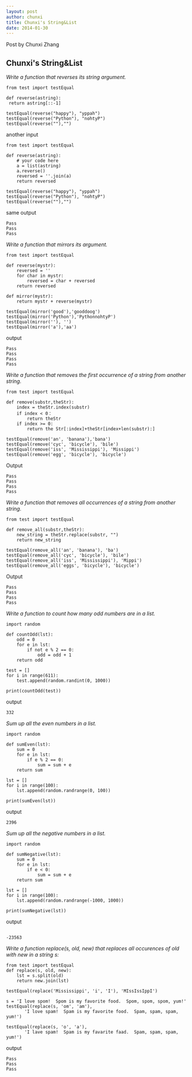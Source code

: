```yaml
---
layout: post
author: chunxi
title: Chunxi's String&List
date: 2014-01-30
---
```


Post by Chunxi Zhang

## Chunxi's String&List

*Write a function that reverses its string argument.*

 
```
from test import testEqual

def reverse(astring):
 return astring[::-1]

testEqual(reverse("happy"), "yppah")
testEqual(reverse("Python"), "nohtyP")
testEqual(reverse(""),"")
```

another input

```
from test import testEqual

def reverse(astring):
    # your code here
    a = list(astring)
    a.reverse()
    reversed = ''.join(a)
    return reversed

testEqual(reverse("happy"), "yppah")
testEqual(reverse("Python"), "nohtyP")
testEqual(reverse(""),"")
```
same output
```
Pass
Pass
Pass
```
*Write a function that mirrors its argument.*

```
from test import testEqual

def reverse(mystr):
    reversed = ''
    for char in mystr:
        reversed = char + reversed
    return reversed

def mirror(mystr):
    return mystr + reverse(mystr)

testEqual(mirror('good'),'gooddoog')
testEqual(mirror('Python'),'PythonnohtyP')
testEqual(mirror(''), '')
testEqual(mirror('a'),'aa')
```
output
```
Pass
Pass
Pass
Pass
```
*Write a function that removes the first occurrence of a string from another string.*

```
from test import testEqual

def remove(substr,theStr):
    index = theStr.index(substr)
    if index < 0：
        return theStr
    if index >= 0:
        return the Str[:index]+theStr[index+len(substr):]

testEqual(remove('an', 'banana'),'bana')
testEqual(remove('cyc', 'bicycle'), 'bile')
testEqual(remove('iss', 'Mississippi'), 'Missippi')
testEqual(remove('egg', 'bicycle'), 'bicycle')

```
Output

```
Pass
Pass
Pass
Pass
```
*Write a function that removes all occurrences of a string from another string.*

```
from test import testEqual

def remove_all(substr,theStr):
    new_string = theStr.replace(substr, "")
    return new_string

testEqual(remove_all('an', 'banana'), 'ba')
testEqual(remove_all('cyc', 'bicycle'), 'bile')
testEqual(remove_all('iss', 'Mississippi'), 'Mippi')
testEqual(remove_all('eggs', 'bicycle'), 'bicycle')
```
Output

```
Pass
Pass
Pass
Pass
```

*Write a function to count how many odd numbers are in a list.*


```
import random

def countOdd(lst):
    odd = 0
    for e in lst:
        if not e % 2 == 0:
            odd = odd + 1
    return odd

test = []
for i in range(611):
    test.append(random.randint(0, 1000))

print(countOdd(test))
```
output

```
332
```

*Sum up all the even numbers in a list.*

```
import random

def sumEven(lst):
    sum = 0
    for e in lst:
        if e % 2 == 0:
            sum = sum + e
    return sum

lst = []
for i in range(100):
    lst.append(random.randrange(0, 100))

print(sumEven(lst))

```

output

```
2396
```
*Sum up all the negative numbers in a list.*

```
import random

def sumNegative(lst):
    sum = 0
    for e in lst:
        if e < 0:
            sum = sum + e
    return sum

lst = []
for i in range(100):
    lst.append(random.randrange(-1000, 1000))

print(sumNegative(lst))

```
output

```

-23563

```
*Write a function replace(s, old, new) that replaces all occurences of old with new in a string s:*

```
from test import testEqual
def replace(s, old, new):
    lst = s.split(old) 
    return new.join(lst)

testEqual(replace('Mississippi', 'i', 'I'), 'MIssIssIppI')

s = 'I love spom!  Spom is my favorite food.  Spom, spom, spom, yum!'
testEqual(replace(s, 'om', 'am'),
       'I love spam!  Spam is my favorite food.  Spam, spam, spam, yum!')

testEqual(replace(s, 'o', 'a'),
       'I lave spam!  Spam is my favarite faad.  Spam, spam, spam, yum!') 
```
output

```
Pass
Pass
Pass
```



